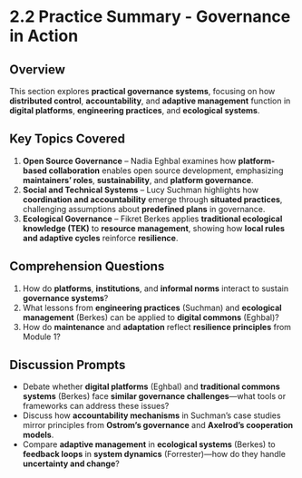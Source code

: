 # 2.2 Practice Summary - Governance in Action

## Overview
This section explores **practical governance systems**, focusing on how **distributed control**, **accountability**, and **adaptive management** function in **digital platforms**, **engineering practices**, and **ecological systems**.

## Key Topics Covered
1. **Open Source Governance** – Nadia Eghbal examines how **platform-based collaboration** enables open source development, emphasizing **maintainers’ roles**, **sustainability**, and **platform governance**.  
2. **Social and Technical Systems** – Lucy Suchman highlights how **coordination and accountability** emerge through **situated practices**, challenging assumptions about **predefined plans** in governance.  
3. **Ecological Governance** – Fikret Berkes applies **traditional ecological knowledge (TEK)** to **resource management**, showing how **local rules and adaptive cycles** reinforce **resilience**.

## Comprehension Questions
1. How do **platforms**, **institutions**, and **informal norms** interact to sustain **governance systems**?  
2. What lessons from **engineering practices** (Suchman) and **ecological management** (Berkes) can be applied to **digital commons** (Eghbal)?  
3. How do **maintenance** and **adaptation** reflect **resilience principles** from Module 1?  

## Discussion Prompts
- Debate whether **digital platforms** (Eghbal) and **traditional commons systems** (Berkes) face **similar governance challenges**—what tools or frameworks can address these issues?  
- Discuss how **accountability mechanisms** in Suchman’s case studies mirror principles from **Ostrom’s governance** and **Axelrod’s cooperation models**.  
- Compare **adaptive management** in **ecological systems** (Berkes) to **feedback loops** in **system dynamics** (Forrester)—how do they handle **uncertainty and change**?  

